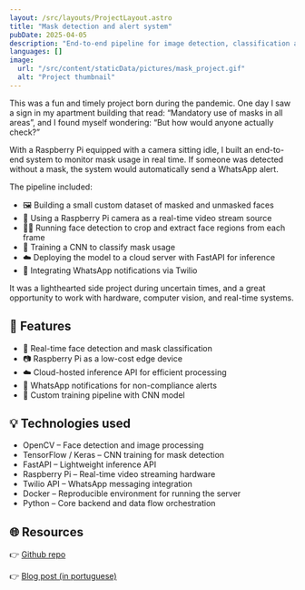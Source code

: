 ```yaml
---
layout: /src/layouts/ProjectLayout.astro
title: "Mask detection and alert system"
pubDate: 2025-04-05
description: "End-to-end pipeline for image detection, classification and alarm system"
languages: []
image:
  url: "/src/content/staticData/pictures/mask_project.gif"
  alt: "Project thumbnail"
---
```


This was a fun and timely project born during the pandemic. One day I saw a sign in my apartment building that read:
“Mandatory use of masks in all areas”, and I found myself wondering:
“But how would anyone actually check?”

With a Raspberry Pi equipped with a camera sitting idle, I built an end-to-end system to monitor mask usage in real time. If someone was detected without a mask, the system would automatically send a WhatsApp alert.

The pipeline included:

- 🖼️ Building a small custom dataset of masked and unmasked faces
- 🎥 Using a Raspberry Pi camera as a real-time video stream source
- 🧑‍🔬 Running face detection to crop and extract face regions from each frame
- 🧠 Training a CNN to classify mask usage
- ☁️ Deploying the model to a cloud server with FastAPI for inference
- 📲 Integrating WhatsApp notifications via Twilio

It was a lighthearted side project during uncertain times, and a great opportunity to work with hardware, computer vision, and real-time systems.

## 🧩 Features

- 🧠 Real-time face detection and mask classification
- 📷 Raspberry Pi as a low-cost edge device
- ☁️ Cloud-hosted inference API for efficient processing
- 🔔 WhatsApp notifications for non-compliance alerts
- 🧪 Custom training pipeline with CNN model

## 💡 Technologies used

- OpenCV – Face detection and image processing
- TensorFlow / Keras – CNN training for mask detection
- FastAPI – Lightweight inference API
- Raspberry Pi – Real-time video streaming hardware
- Twilio API – WhatsApp messaging integration
- Docker – Reproducible environment for running the server
- Python – Core backend and data flow orchestration

## 🌐 Resources

👉 [Github repo](https://github.com/pauloesampaio/mask_detector)

👉 [Blog post (in portuguese)](https://pauloesampaio.medium.com/usando-tensorflow-e-um-raspberry-pi-para-ver-se-você-está-de-máscara-40258ef91a5c)
